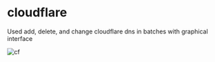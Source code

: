 # cloudflare
Used add, delete, and change cloudflare dns in batches with graphical interface

![cf](https://user-images.githubusercontent.com/37655056/207498999-c18bfb5e-a44a-4136-8b51-c5cc4baedd14.png)

